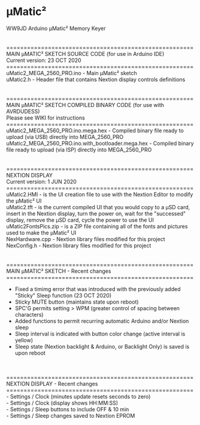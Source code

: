# µMatic²
WW9JD Arduino µMatic² Memory Keyer <br>
<br>
<br>
======================================================<br>
MAIN µMATIC² SKETCH SOURCE CODE (for use in Arduino IDE) <br>
Current version: 23 OCT 2020<br>
======================================================<br>
uMatic2_MEGA_2560_PRO.ino - Main µMatic² sketch<br>
uMatic2.h - Header file that contains Nextion display controls definitions<br>
<br>
<br>
======================================================<br>
MAIN µMATIC² SKETCH COMPILED BINARY CODE (for use with AVRDUDESS)<br>
  Please see WIKI for instructions<br>
======================================================<br>
uMatic2_MEGA_2560_PRO.ino.mega.hex - Compiled binary file ready to upload (via USB) directly into MEGA_2560_PRO<br>
uMatic2_MEGA_2560_PRO.ino.with_bootloader.mega.hex - Compiled binary file ready to upload (via ISP) directly into MEGA_2560_PRO<br>
<br>
<br>
======================================================<br>
NEXTION DISPLAY  <br>
Current version: 1 JUN 2020<br>
======================================================<br>
uMatic2.HMI - is the UI creation file to use with the Nextion Editor to modify the µMatic² UI <br>
uMatic2.tft - is the current compiled UI that you would copy to a µSD card, insert in the Nextion display, turn the power on, wait for the "successed" display, remove the µSD card, cycle the power to use the UI <br>
uMatic2FontsPics.zip - is a ZIP file containing all of the fonts and pictures used to make the µMatic² UI<br>
NexHardware.cpp - Nextion library files modified for this project<br>
NexConfig.h - Nextion library files modified for this project<br>
<br>
<br>
======================================================<br>
MAIN µMATIC² SKETCH - Recent changes <br>
======================================================<br>
- Fixed a timimg error that was introduced with the previously added "Sticky" Sleep function  (23 OCT 2020)
- Sticky MUTE button (maintains state upon reboot)
- SPC'G permits setting > WPM (greater control of spacing between characters)
- Added functions to permit recurring automatic Arduino and/or Nextion sleep 
- Sleep interval is indicated with button color change (active interval is yellow)
- Sleep state (Nextion backlight & Arduino, or Backlight Only) is saved is upon reboot
<br>
<br>
======================================================<br>
NEXTION DISPLAY - Recent changes   <br>
======================================================<br>
- Settings / Clock (minutes update resets seconds to zero)<br>
- Settings / Clock (display shows HH:MM:SS)<br>
- Settings / Sleep buttons to include OFF & 10 min<br>
- Settings / Sleep changes saved to Nextion EPROM<br>
<br>
<br>
<br>
<br>
